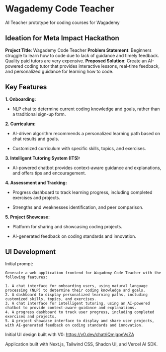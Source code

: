 # Wagademy Code Teacher

AI Teacher prototype for coding courses for Wagademy

## Ideation for Meta Impact Hackathon

**Project Title**: Wagademy Code Teacher
**Problem Statement**: Beginners struggle to learn how to code due to lack of guidance and timely feedback. Quality paid tutors are very expensive.
**Proposed Solution**: Create an AI-powered coding tutor that provides interactive lessons, real-time feedback, and personalized guidance for learning how to code.

## Key Features

**1. Onboarding:**

* NLP chat to determine current coding knowledge and goals, rather than a traditional sign-up form.

**2. Curriculum:**

* AI-driven algorithm recommends a personalized learning path based on chat results and goals.

* Customized curriculum with specific skills, topics, and exercises.

**3. Intelligent Tutoring System (ITS):**

* AI-powered chatbot provides context-aware guidance and explanations, and offers tips and encouragement.

**4. Assessment and Tracking:**

* Progress dashboard to track learning progress, including completed exercises and projects.

* Strengths and weaknesses identification, and peer comparison.

**5. Project Showcase:**

* Platform for sharing and showcasing coding projects.

* AI-generated feedback on coding standards and innovation.

## UI Development

Initial prompt:

```text
Generate a web application frontend for Wagademy Code Teacher with the following features:

1. A chat interface for onboarding users, using natural language processing (NLP) to determine their coding knowledge and goals.
2. A dashboard to display personalized learning paths, including customized skills, topics, and exercises.
3. A chat interface for intelligent tutoring, using an AI-powered chatbot to provide context-aware guidance and explanations.
4. A progress dashboard to track user progress, including completed exercises and projects.
5. A project showcase interface to display and share user projects, with AI-generated feedback on coding standards and innovation.
```

Initial UI design built with V0: <https://v0.dev/chat/iQmlgpeVsZA>

Application built with Next.js, Tailwind CSS, Shadcn UI, and Vercel AI SDK.
